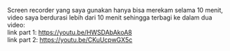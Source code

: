 Screen recorder yang saya gunakan hanya bisa merekam selama 10 menit, video saya berdurasi lebih dari 10 menit sehingga terbagi ke dalam dua video:   
link part 1: https://youtu.be/HWSDAbAkoA8   
link part 2: https://youtu.be/CKuUcpwGX5c
